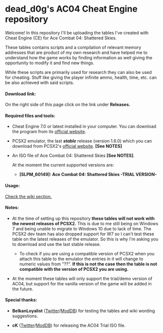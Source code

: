 # dead_d0g's AC04 Cheat Engine repository

Welcome! In this repository I'll be uploading the tables I've created with Cheat Engine (CE) for Ace Combat 04: Shattered Skies.

These tables contains scripts and a compilation of relevant memory addresses that are product of my own research and have helped me to understand how the game works by finding information as well giving the opportunity to modify it and find new things.

While these scripts are primarily used for research they can also be used for cheating. Stuff like giving the player infinite ammo, health, time, etc. can be also achieved with said scripts.

#### Download link:

On the right side of this page click on the link under **Releases.**

#### Required files and tools:

- Cheat Engine 7.0 or latest installed in your computer. You can download the program from its [official website](https://www.cheatengine.org/).

- PCSX2 emulator, the last **_stable_** release (version 1.6.0) which you can download from PCSX2's [official website](https://pcsx2.net/downloads/). **[See NOTES]**

- An ISO file of Ace Combat 04: Shattered Skies **[See NOTES]**.

  At the moment the current supported versions are:
  - **[SLPM_60149]: Ace Combat 04: Shattered Skies -TRIAL VERSION-**

#### Usage:

[Check the wiki section.](https://github.com/deaththed0g/dead_d0g-s-AC04-Cheat-Engine-repository/wiki)

#### Notes:

- At the time of setting up this repository **these tables will not work with the newest releases of PCSX2.** This is due to me still being on Windows 7 and being unable to migrate to Windows 10 due to lack of time. The PCSX2 dev team has also dropped support for W7 so I can't test these table on the latest releases of the emulator. So this is why I'm asking you to download and use the last stable release.
  - To check if you are using a compatible version of PCSX2 when you attach this table to the emulator the entries in it will change to numeric values from "??". **If this is not the case then the table is not compatible with the version  of PCSX2 you are using.**
 
 - At the moment these tables will only support the trial/demo version of AC04, but support for the vanilla version of the game will be added in the future.

#### Special thanks:

- **BelkanLoyalist** ([Twitter](https://twitter.com/BelkanLoyalist)/[ModDB](https://www.moddb.com/members/justauser1)) for testing the tables and wiki wording suggestions.

- **cK** ([Twitter](https://twitter.com/Comebackkid2136)/[ModDB](https://www.moddb.com/members/comebackking41)) for releasing the AC04 Trial ISO file.
